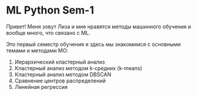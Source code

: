 # ML Python Sem-1

Привет! 
Меня зовут Лиза и мне нравятся методы машинного обучения и вообще много, что связано с ML.

Это первый семестр обучения и здесь мы знакомимся с основными темами и методами МО:

1. Иерархический кластерный анализ
2. Кластерный анализ методом k-средних (k-means)
3. Кластерный анализ методом DBSCAN
4. Сравнение центров распределений
5. Линейная регрессия
